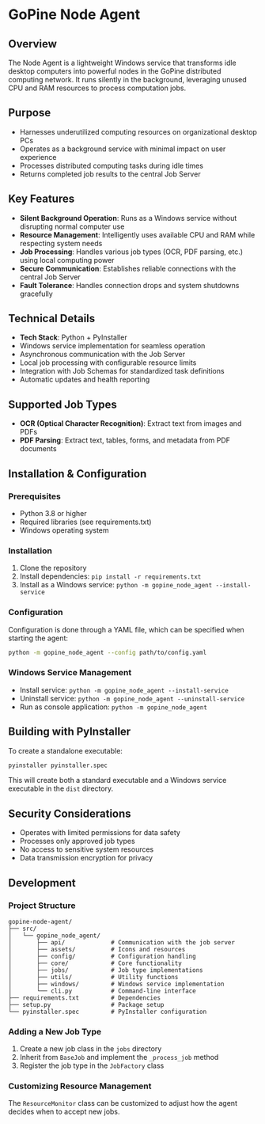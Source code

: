 # GoPine Node Agent

## Overview
The Node Agent is a lightweight Windows service that transforms idle desktop computers into powerful nodes in the GoPine distributed computing network. It runs silently in the background, leveraging unused CPU and RAM resources to process computation jobs.

## Purpose
- Harnesses underutilized computing resources on organizational desktop PCs
- Operates as a background service with minimal impact on user experience
- Processes distributed computing tasks during idle times
- Returns completed job results to the central Job Server

## Key Features
- **Silent Background Operation**: Runs as a Windows service without disrupting normal computer use
- **Resource Management**: Intelligently uses available CPU and RAM while respecting system needs
- **Job Processing**: Handles various job types (OCR, PDF parsing, etc.) using local computing power
- **Secure Communication**: Establishes reliable connections with the central Job Server
- **Fault Tolerance**: Handles connection drops and system shutdowns gracefully

## Technical Details
- **Tech Stack**: Python + PyInstaller
- Windows service implementation for seamless operation
- Asynchronous communication with the Job Server
- Local job processing with configurable resource limits
- Integration with Job Schemas for standardized task definitions
- Automatic updates and health reporting

## Supported Job Types
- **OCR (Optical Character Recognition)**: Extract text from images and PDFs
- **PDF Parsing**: Extract text, tables, forms, and metadata from PDF documents

## Installation & Configuration

### Prerequisites
- Python 3.8 or higher
- Required libraries (see requirements.txt)
- Windows operating system

### Installation
1. Clone the repository
2. Install dependencies: `pip install -r requirements.txt`
3. Install as a Windows service: `python -m gopine_node_agent --install-service`

### Configuration
Configuration is done through a YAML file, which can be specified when starting the agent:

```bash
python -m gopine_node_agent --config path/to/config.yaml
```

### Windows Service Management
- Install service: `python -m gopine_node_agent --install-service`
- Uninstall service: `python -m gopine_node_agent --uninstall-service`
- Run as console application: `python -m gopine_node_agent`

## Building with PyInstaller
To create a standalone executable:

```bash
pyinstaller pyinstaller.spec
```

This will create both a standard executable and a Windows service executable in the `dist` directory.

## Security Considerations
- Operates with limited permissions for data safety
- Processes only approved job types
- No access to sensitive system resources
- Data transmission encryption for privacy

## Development

### Project Structure
```
gopine-node-agent/
├── src/
│   └── gopine_node_agent/
│       ├── api/             # Communication with the job server
│       ├── assets/          # Icons and resources
│       ├── config/          # Configuration handling
│       ├── core/            # Core functionality
│       ├── jobs/            # Job type implementations
│       ├── utils/           # Utility functions
│       ├── windows/         # Windows service implementation
│       └── cli.py           # Command-line interface
├── requirements.txt         # Dependencies
├── setup.py                 # Package setup
└── pyinstaller.spec         # PyInstaller configuration
```

### Adding a New Job Type
1. Create a new job class in the `jobs` directory
2. Inherit from `BaseJob` and implement the `_process_job` method
3. Register the job type in the `JobFactory` class

### Customizing Resource Management
The `ResourceMonitor` class can be customized to adjust how the agent decides when to accept new jobs.